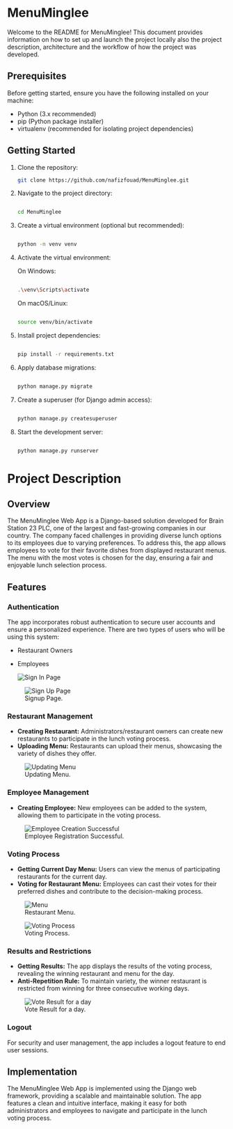 # MenuMinglee

Welcome to the README for MenuMinglee! This document provides information on how to set up and launch the project locally also the project description, architecture and the workflow of how the project was developed.

## Prerequisites

Before getting started, ensure you have the following installed on your machine:

- Python (3.x recommended)
- pip (Python package installer)
- virtualenv (recommended for isolating project dependencies)

## Getting Started

1. Clone the repository:

   ```bash
   git clone https://github.com/nafizfouad/MenuMinglee.git

2. Navigate to the project directory:

    ```bash

   cd MenuMinglee

3. Create a virtual environment (optional but recommended):

    ```bash

    python -m venv venv
    ```

4. Activate the virtual environment:

    On Windows:

    ```bash

    .\venv\Scripts\activate
    ```

    On macOS/Linux:

    ```bash

    source venv/bin/activate
    ```

5. Install project dependencies:

    ```bash

    pip install -r requirements.txt
    ```

6. Apply database migrations:

    ```bash

    python manage.py migrate
    ```

7. Create a superuser (for Django admin access):

   ```bash

   python manage.py createsuperuser
   ```

8. Start the development server:

   ```bash

   python manage.py runserver
   ```



# Project Description

## Overview

The MenuMinglee Web App is a Django-based solution developed for Brain Station 23 PLC, one of the largest and fast-growing companies in our country. The company faced challenges in providing diverse lunch options to its employees due to varying preferences. To address this, the app allows employees to vote for their favorite dishes from displayed restaurant menus. The menu with the most votes is chosen for the day, ensuring a fair and enjoyable lunch selection process.

## Features

### Authentication

The app incorporates robust authentication to secure user accounts and ensure a personalized experience. 
There are two types of users who will be using this system:
- Restaurant Owners
- Employees

   ![Sign In Page](https://drive.google.com/file/d/1nnNDFtZiupBffPMmcIbFQqeZYWrJyw9C/view?usp=drive_link)
  
<figure>
  <img src="https://drive.google.com/file/d/1YCermiV0kIm4_OoTLBfzhKDiTQnAqxfP/view?usp=drive_link" alt="Sign Up Page">
  <figcaption>Signup Page.</figcaption>
</figure>


### Restaurant Management

- **Creating Restaurant:** Administrators/restaurant owners can create new restaurants to participate in the lunch voting process.
- **Uploading Menu:** Restaurants can upload their menus, showcasing the variety of dishes they offer.


<figure>
  <img src="https://drive.google.com/file/d/1MTV2xQzsw0Mt7159yVsp0yrzzhKhzkvW/view?usp=drive_link" alt="Updating Menu">
  <figcaption>Updating Menu.</figcaption>
</figure>


### Employee Management

- **Creating Employee:** New employees can be added to the system, allowing them to participate in the voting process.
<figure>
  <img src="https://drive.google.com/file/d/1vmLNs9e_IksR1b6_x6mevzmU7oBBpJYt/view?usp=drive_link" alt="Employee Creation Successful">
  <figcaption>Employee Registration Successful.</figcaption>
</figure>

### Voting Process

- **Getting Current Day Menu:** Users can view the menus of participating restaurants for the current day.
- **Voting for Restaurant Menu:** Employees can cast their votes for their preferred dishes and contribute to the decision-making process.
<figure>
  <img src="https://drive.google.com/file/d/1-01DaGC4ADplS5O2_yWgf30d73klocAo/view?usp=drive_link" alt="Menu">
  <figcaption>Restaurant Menu.</figcaption>
</figure>  
<figure>
  <img src="https://drive.google.com/file/d/1_mZwY856LhPZsM7nVy-bk938I1poOsYx/view?usp=drive_link" alt="Voting Process">
  <figcaption>Voting Process.</figcaption>
</figure>  

### Results and Restrictions

- **Getting Results:** The app displays the results of the voting process, revealing the winning restaurant and menu for the day.
- **Anti-Repetition Rule:** To maintain variety, the winner restaurant is restricted from winning for three consecutive working days.
<figure>
  <img src="https://drive.google.com/file/d/1BNlOsT8e8enr-o_g2jyTHRanFSYrHx2_/view?usp=drive_link" alt="Vote Result for a day">
  <figcaption>Vote Result for a day.</figcaption>
</figure>  

### Logout

For security and user management, the app includes a logout feature to end user sessions.

## Implementation

The MenuMinglee Web App is implemented using the Django web framework, providing a scalable and maintainable solution. The app features a clean and intuitive interface, making it easy for both administrators and employees to navigate and participate in the lunch voting process.



